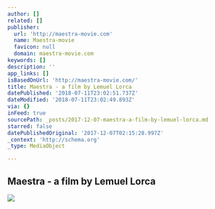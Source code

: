 ```yaml
---
author: []
related: []
publisher:
  url: 'http://maestra-movie.com'
  name: Maestra-movie
  favicon: null
  domain: maestra-movie.com
keywords: []
description: ''
app_links: []
isBasedOnUrl: 'http://maestra-movie.com/'
title: Maestra - a film by Lemuel Lorca
datePublished: '2018-07-11T23:02:51.737Z'
dateModified: '2018-07-11T23:02:49.893Z'
via: {}
inFeed: true
sourcePath: _posts/2017-12-07-maestra-a-film-by-lemuel-lorca.md
starred: false
datePublishedOriginal: '2017-12-07T02:15:28.997Z'
_context: 'http://schema.org'
_type: MediaObject

---
```

<article style=""><h1>Maestra - a film by Lemuel Lorca</h1><img src="http://maestra-movie.com/wp-content/uploads/2017/03/cropped-MAESTRACOVER.png" /></article>